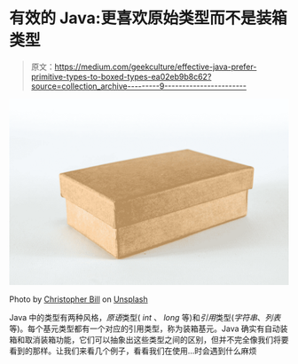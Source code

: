 # 有效的 Java:更喜欢原始类型而不是装箱类型

> 原文：<https://medium.com/geekculture/effective-java-prefer-primitive-types-to-boxed-types-ea02eb9b8c62?source=collection_archive---------9----------------------->

![](img/6303d09a9f6babbbefeb44890aee64cf.png)

Photo by [Christopher Bill](https://unsplash.com/@umbra_media?utm_source=medium&utm_medium=referral) on [Unsplash](https://unsplash.com?utm_source=medium&utm_medium=referral)

Java 中的类型有两种风格，*原语*类型( *int* 、 *long* 等)和*引用*类型(*字符串*、*列表*等)。每个基元类型都有一个对应的引用类型，称为装箱基元。Java 确实有自动装箱和取消装箱功能，它们可以抽象出这些类型之间的区别，但并不完全像我们将要看到的那样。让我们来看几个例子，看看我们在使用…时会遇到什么麻烦